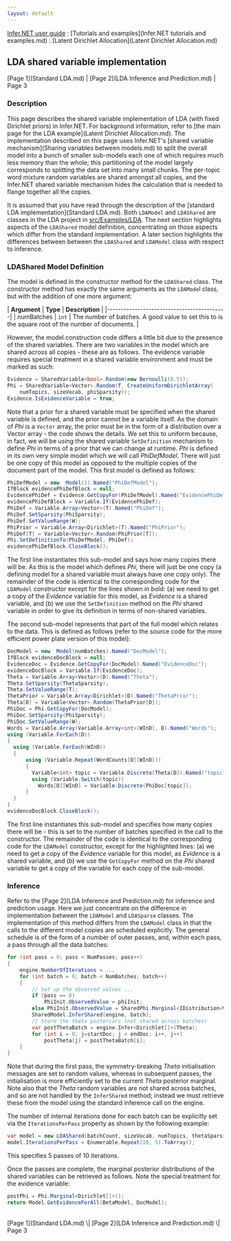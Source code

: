 ```yaml
---
layout: default 
--- 
```

[Infer.NET user guide](index.md) : [Tutorials and examples](Infer.NET tutorials and examples.md) : [Latent Dirichlet Allocation](Latent Dirichlet Allocation.md)

## LDA shared variable implementation

[Page 1](Standard LDA.md) \| [Page 2](LDA Inference and Prediction.md) \| Page 3

### Description

This page describes the shared variable implementation of LDA (with fixed Dirichlet priors) in Infer.NET. For background information, refer to [the main page for the LDA example](Latent Dirichlet Allocation.md). The implementation described on this page uses Infer.NET's [shared variable mechanism](Sharing variables between models.md) to split the overall model into a bunch of smaller sub-models each one of which requires much less memory than the whole; this partitioning of the model largely corresponds to splitting the data set into many small chunks. The per-topic word mixture random variables are shared amongst all copies, and the Infer.NET shared variable mechanism hides the calculation that is needed to flange together all the copies.

It is assumed that you have read through the description of the [standard LDA implementation](Standard LDA.md). Both `LDAModel` and `LDAShared` are classes in the LDA project in [src/Examples/LDA](https://github.com/dotnet/infer/tree/master/src/Examples/LDA). The next section highlights aspects of the  `LDAShared` model definition, concentrating on those aspects which differ from the standard implementation. A later section highlights the differences between between the `LDAShared` and `LDAModel` class with respect to inference.

### LDAShared Model Definition

The model is defined in the constructor method for the `LDAShared` class. The constructor method has exactly the same arguments as the `LDAMode`l class, but with the addition of one more argument:

| **Argument** | **Type** | **Description** |
|-------------------------------------------|
| numBatches | `int` | The number of batches. A good value to set this to is the square root of the number of documents. |

However, the model construction code differs a little bit due to the presence of the shared variables. There are two variables in the model which are shared across all copies - these are as follows. The evidence variable requires special treatment in a shared variable environment and must be marked as such:

```csharp
Evidence = SharedVariable<bool>.Random(new Bernoulli(0.5));  
Phi = SharedVariable<Vector>.Random(T, CreateUniformDirichletArray(  
    numTopics, sizeVocab, phiSparsity));  
Evidence.IsEvidenceVariable = true;
```

Note that a prior for a shared variable must be specified when the shared variable is defined, and the prior cannot be a variable itself. As the domain of _Phi_ is a `Vector` array, the prior must be in the form of a distribution over a Vector array - the code shows the details. We set this to uniform because, in fact, we will be using the shared variable `SetDefinition` mechanism to define _Phi_ in terms of a prior that we can change at runtime. _Phi_ is defined in its own very simple model which we will call _PhiDefModel_. There will just be one copy of this model as opposed to the multiple copies of the document part of the model. This first model is defined as follows:

```csharp
PhiDefModel = new  Model(1).Named("PhiDefModel");  
IfBlock evidencePhiDefBlock = null;  
EvidencePhiDef = Evidence.GetCopyFor(PhiDefModel).Named("EvidencePhiDef");  
evidencePhiDefBlock = Variable.If(EvidencePhiDef);  
PhiDef = Variable.Array<Vector>(T).Named("PhiDef");  
PhiDef.SetSparsity(PhiSparsity);  
PhiDef.SetValueRange(W);  
PhiPrior = Variable.Array<Dirichlet>(T).Named("PhiPrior");  
PhiDef[T] = Variable<Vector>.Random(PhiPrior[T]);  
Phi.SetDefinitionTo(PhiDefModel, PhiDef);  
evidencePhiDefBlock.CloseBlock();
```

The first line instantiates this sub-model and says how many copies there will be. As this is the model which defines _Phi,_ there will just be one copy (a defining model for a shared variable must always have one copy only). The remainder of the code is identical to the corresponding code for the `LDAModel` constructor except for the lines shown in bold: (a) we need to get a copy of the _Evidence_ variable for this model, as _Evidence_ is a shared variable, and (b) we use the `SetDefinition` method on the _Phi_ shared variable in order to give its definition in terms of non-shared variables. 

The second sub-model represents that part of the full model which relates to the data. This is defined as follows (refer to the source code for the more efficient power plate version of this model):

```csharp
DocModel = new  Model(numBatches).Named("DocModel");  
IfBlock evidenceDocBlock = null;  
EvidenceDoc = Evidence.GetCopyFor(DocModel).Named("EvidenceDoc");  
evidenceDocBlock = Variable.If(EvidenceDoc);  
Theta = Variable.Array<Vector>(D).Named("Theta");  
Theta.SetSparsity(ThetaSparsity);  
Theta.SetValueRange(T);  
ThetaPrior = Variable.Array<Dirichlet>(D).Named("ThetaPrior");  
Theta[D] = Variable<Vector>.Random(ThetaPrior[D]);  
PhiDoc = Phi.GetCopyFor(DocModel);  
PhiDoc.SetSparsity(PhiSparsity);  
PhiDoc.SetValueRange(W);  
Words = Variable.Array(Variable.Array<int>(WInD), D).Named("Words");  
using (Variable.ForEach(D))  
{
  using (Variable.ForEach(WInD))  
  {  
      using (Variable.Repeat(WordCounts[D][WInD]))  
      {
        Variable<int> topic = Variable.Discrete(Theta[D]).Named("topic");
        using (Variable.Switch(topic))  
          Words[D][WInD] = Variable.Discrete(PhiDoc[topic]);  
      }  
  }  
}  
evidenceDocBlock.CloseBlock();
```

The first line instantiates this sub-model and specifies how many copies there will be - this is set to the number of batches specified in the call to the constructor. The remainder of the code is identical to the corresponding code for the `LDAModel` constructor, except for the highlighted lines: (a) we need to get a copy of the _Evidence_ variable for this model, as _Evidence_ is a shared variable, and (b) we use the `GetCopyFor` method on the _Phi_ shared variable to get a copy of the variable for each copy of the sub-model. 

### Inference

Refer to the [Page 2](LDA Inference and Prediction.md) for inference and prediction usage. Here we just concentrate on the difference in implementation between the `LDAModel` and `LDASparse` classes. The implementation of this method differs from the `LDAModel` class in that the calls to the different model copies are scheduled explicitly. The general schedule is of the form of a number of outer passes, and, within each pass, a pass through all the data batches:

```csharp
for (int pass = 0; pass < NumPasses; pass++)  
{  
    engine.NumberOfIterations = ... 
    for (int batch = 0; batch < NumBatches; batch++)  
    {  
        // Set up the observed values ... 
        if (pass == 0)  
            PhiInit.ObservedValue = phiInit;  
        else PhiInit.ObservedValue = SharedPhi.Marginal<IDistribution<Vector[]>>();  
        SharedModel.InferShared(engine, batch);  
        // Store the theta posteriors (not shared across batches)  
        var postThetaBatch = engine.Infer<Dirichlet[]>(Theta);  
        for (int i = 0, j=startDoc; j < endDoc; i++, j++)  
            postTheta[j] = postThetaBatch[i];  
    }  
}
```

Note that during the first pass, the symmetry-breaking _Theta_ initialisation messages are set to random values, whereas in subsequent passes, the initialisation is more efficiently set to the current _Theta_ posterior marginal. Note also that the _Theta_ random variables are not shared across batches, and so are not handled by the `InferShared` method; instead we must retrieve these from the model using the standard inference call on the engine.

The number of internal iterations done for each batch can be explicitly set via the `IterationsPerPass` property as shown by the following example:

```csharp
var model = new LDAShared(batchCount, sizeVocab, numTopics, thetaSparsity, phiSparsity);  
model.IterationsPerPass = Enumerable.Repeat(10, 5).ToArray();
```

This specifies 5 passes of 10 iterations.

Once the passes are complete, the marginal posterior distributions of the shared variables can be retrieved as follows. Note the special treatment for the evidence variable:

```csharp
postPhi = Phi.Marginal<Dirichlet[]>();
return Model.GetEvidenceForAll(BetaModel, DocModel);
```

<br/>
[Page 1](Standard LDA.md) \| [Page 2](LDA Inference and Prediction.md) \| Page 3
